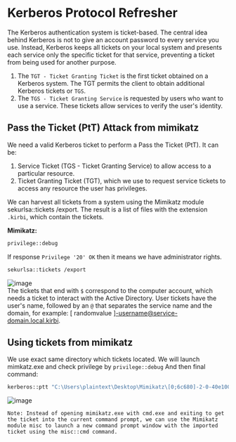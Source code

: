 # Kerberos Protocol Refresher
The Kerberos authentication system is ticket-based. The central idea behind Kerberos is not to give an account password to every service you use. Instead, Kerberos keeps all tickets on your local system and presents each service only the specific ticket for that service, preventing a ticket from being used for another purpose.

1) The `TGT - Ticket Granting Ticket` is the first ticket obtained on a Kerberos system. The TGT permits the client to obtain additional Kerberos tickets or `TGS`.
2) The `TGS - Ticket Granting Service` is requested by users who want to use a service. These tickets allow services to verify the user's identity.

## Pass the Ticket (PtT) Attack from mimikatz
We need a valid Kerberos ticket to perform a Pass the Ticket (PtT). It can be:
1) Service Ticket (TGS - Ticket Granting Service) to allow access to a particular resource.
2) Ticket Granting Ticket (TGT), which we use to request service tickets to access any resource the user has privileges.

We can harvest all tickets from a system using the Mimikatz module sekurlsa::tickets /export. The result is a list of files with the extension `.kirbi`, which contain the tickets.

**Mimikatz:**
```bash
privilege::debug
```
If response `Privilege '20' OK` then it means we have administrator rights.
```bash
sekurlsa::tickets /export
```
![image](https://github.com/offensivecyber03/htbacademy/assets/71892943/bb0b055d-a88c-4df9-b509-c9575cf1f1c9)
<br>
The tickets that end with `$` correspond to the computer account, which needs a ticket to interact with the Active Directory. User tickets have the user's name, followed by an `@` that separates the service name and the domain, for example: [ randomvalue ]-username@service-domain.local.kirbi.

## Using tickets from mimikatz

We use exact same directory which tickets located.
We will launch mimkatz.exe and check privilege by `privilege::debug`
And then final command:
```bash
kerberos::ptt "C:\Users\plaintext\Desktop\Mimikatz\[0;6c680]-2-0-40e10000-plaintext@krbtgt-inlanefreight.htb.kirbi"
```
![image](https://github.com/offensivecyber03/htbacademy/assets/71892943/6ae5912e-a38d-48da-a0c9-c4c2911b9fbf)

``
Note: Instead of opening mimikatz.exe with cmd.exe and exiting to get the ticket into the current command prompt, we can use the Mimikatz module misc to launch a new command prompt window with the imported ticket using the misc::cmd command.
``
